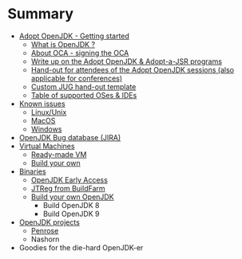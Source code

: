 # Summary

* [Adopt OpenJDK - Getting started](adopt_openjdk_-_getting_started.md)
   * [What is OpenJDK ?](what_is_openjdk.md)
   * [About OCA - signing the OCA](about_oca_-_signing_the_oca.md)
   * [Write up on the Adopt OpenJDK & Adopt-a-JSR programs](write_up_on_the_adopt_openjdk_&_adopt-a-jsr_programs.md)
   * [Hand-out for attendees of the Adopt OpenJDK sessions (also applicable for conferences)](hand-out_for_attendees_of_the_adopt_openjdk_sessions_also_applicable_for_conferences.md)
   * [Custom JUG hand-out template](custom_jug_hand-out_template.md)
   * [Table of supported OSes & IDEs](table_of_supported_oses_&_ides.md)
* [Known issues](known_issues.md)
   * [Linux/Unix](linuxunix.md)
   * [MacOS](macos.md)
   * [Windows](windows.md)
* [OpenJDK Bug database (JIRA)](openjdk_bug_database_jira.md)
* [Virtual Machines](virtual_machines.md)
   * [Ready-made VM](ready-made_vm.md)
   * [Build your own](build_your_own.md)
* [Binaries](binaries.md)
   * [OpenJDK Early Access](openjdk_early_access.md)
   * [JTReg from BuildFarm](jtreg_from_buildfarm.md)
   * [Build your own OpenJDK](build_your_own_openjdk.md)
       * Build OpenJDK 8
       * Build OpenJDK 9
* [OpenJDK projects](openjdk_projects.md)
   * [Penrose](penrose.md)
   * Nashorn
* Goodies for the die-hard OpenJDK-er

